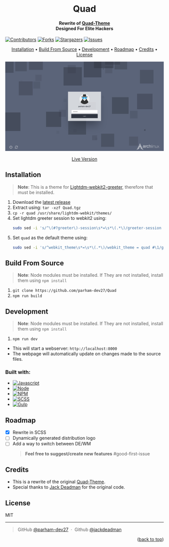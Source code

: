 <a name="readme-top"></a>

<h1 align="center">
  <br>
  Quad
  <br>
</h1>

<h4 align="center">
Rewrite of <a href="https://github.com/jackdeadman/quad">Quad-Theme</a> 
<br>
Designed For Elite Hackers
</h4>

<p align="center">

[![Contributors][contributors-shield]][contributors-url]
[![Forks][forks-shield]][forks-url]
[![Stargazers][stars-shield]][stars-url]
[![Issues][issues-shield]][issues-url]

</p>

<p align="center">
  <a href="#installation">Installation</a> •
  <a href="#build-from-source">Build From Source</a> •
  <a href="#development">Development</a> •
  <a href="#roadmap">Roadmap</a> •
  <a href="#credit">Credits</a> •
  <a href="#license">License</a>
</p>

![screenshot](screenshot.png)

<p align="center"><a href="https://parham-dev27.github.io/Quad/">Live Version</a></p>

## Installation

> **Note**:
> This is a theme for <a href="https://github.com/MerkeX/Lightdm-webkit2-greeter" target="_blank">Lightdm-webkit2-greeter</a>, therefore that must be installed.

1. Download the [latest release](https://github.com/parham-dev27/Quad/releases)
1. Extract using: `tar -xzf Quad.tgz`
1. `cp -r quad /usr/share/lightdm-webkit/themes/`
1. Set lightdm greeter session to webkit2 using:
    ```sh
    sudo sed -i 's/^\(#?greeter\)-session\s*=\s*\(.*\)/greeter-session = lightdm-webkit2-greeter #\1/ #\2g' /etc/lightdm/lightdm.conf
    ```
1. Set `quad` as the default theme using:
    ```sh
    sudo sed -i 's/^webkit_theme\s*=\s*\(.*\)/webkit_theme = quad #\1/g' /etc/lightdm/lightdm-webkit2-greeter.conf
    ```

## Build From Source

> **Note**:
> Node modules must be installed.
> If They are not installed, install them using `npm install`

1. `git clone https://github.com/parham-dev27/Quad`
1. `npm run build`

## Development

> **Note**:
> Node modules must be installed.
> If They are not installed, install them using `npm install`

1. `npm run dev`

-   This will start a webserver: `http://localhost:8000`
-   The webpage will automatically update on changes made to the source files.

### Built with:

-   [![Javascript][js]][js]
-   [![Node][node.js]][node-url]
-   [![NPM][npm]][npm-url]
-   [![SCSS][scss]][scss]
-   [![Gulp][gulp]][gulp-url]

## Roadmap

-   [x] Rewrite in SCSS
-   [ ] Dynamically generated distribution logo
-   [ ] Add a way to switch between DE/WM
    > **Feel free to suggest/create new features** #good-first-issue

## Credits

-   This is a rewrite of the original <a href="https://github.com/jackdeadman/quad">Quad-Theme</a>.
-   Special thanks to <a href="https://github.com/jackdeadman">Jack Deadman</a> for the original code.

## License

MIT

---

> GitHub [@parham-dev27](https://github.com/parham-dev27) &nbsp;&middot;&nbsp;
> Github [@jackdeadman](https://github.com/jackdeadman)

<p align="right">(<a href="#readme-top">back to top</a>)</p>
<!-- IMG -->

[contributors-shield]: https://img.shields.io/github/contributors/parham-dev27/Quad.svg?style=for-the-badge
[contributors-url]: https://github.com/parham-dev27/Quad/graphs/contributors
[forks-shield]: https://img.shields.io/github/forks/parham-dev27/Quad.svg?style=for-the-badge
[forks-url]: https://github.com/parham-dev27/Quad/network/members
[stars-shield]: https://img.shields.io/github/stars/parham-dev27/Quad.svg?style=for-the-badge
[stars-url]: https://github.com/parham-dev27/Quad/stargazers
[issues-shield]: https://img.shields.io/github/issues/parham-dev27/Quad.svg?style=for-the-badge
[issues-url]: https://github.com/parham-dev27/Quad/issues
[license-shield]: https://img.shields.io/github/license/parham-dev27/Quad.svg?style=for-the-badge
[license-url]: https://github.com/parham-dev27/Quad/blob/master/LICENSE.txt
[npm]: https://img.shields.io/badge/npm-000000?style=for-the-badge&logo=npm&logoColor=red
[npm-url]: https://www.npmjs.com/
[node.js]: https://img.shields.io/badge/node-darkgreen?style=for-the-badge&logo=node.js&logoColor=white
[node-url]: https://nodejs.org/en
[gulp]: https://img.shields.io/badge/gulp-35495E?style=for-the-badge&logo=gulp&logoColor=4FC08D
[gulp-url]: https://gulpjs.com/
[scss]: https://img.shields.io/badge/SCSS-bf4080?style=for-the-badge&logo=sass&logoColor=white
[scss]: https://sass-lang.com/documentation/syntax/
[js]: https://img.shields.io/badge/Javascript-4A4A55?style=for-the-badge&logo=javascript&logoColor=yello
[js]: https://developer.mozilla.org/en-US/docs/Web/javascript
